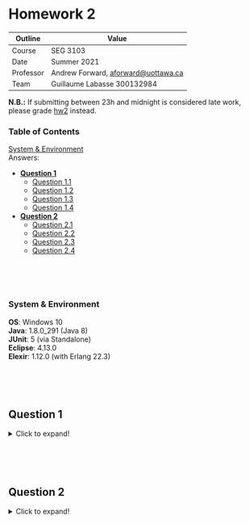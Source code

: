 # Homework 2

| Outline | Value |
| --- | --- |
| Course | SEG 3103 |
| Date | Summer 2021 |
| Professor | Andrew Forward, aforward@uottawa.ca |
| Team | Guillaume Labasse 300132984 |

**N.B.:** If submitting between 23h and midnight is considered late work, please grade [hw2](https://github.com/Guy-L/seg3103_playground/tree/master/hw2) instead.

### Table of Contents  
[System & Environment](#system--environment)  
Answers:
* **[Question 1](#question-1)** 
	* [Question 1.1](#question-11)
	* [Question 1.2](#question-12)
	* [Question 1.3](#question-13)
	* [Question 1.4](#question-14)
* **[Question 2](#question-2)**
	* [Question 2.1](#question-21)
	* [Question 2.2](#question-22)
	* [Question 2.3](#question-23)
	* [Question 2.4](#question-24)

<br><br><br>

### System & Environment

**OS**: Windows 10<br>
**Java**: 1.8.0_291 (Java 8)<br>
**JUnit**: 5 (via Standalone)<br>
**Eclipse**: 4.13.0<br>
**Elexir**: 1.12.0 (with Erlang 22.3)

<br><br><br>

## Question 1
<details>
<summary>Click to expand!</summary>
	
### Question 1.1
For `percentage_grade()`:
![Simplified flowchart, percent_grade](assets/scfg_percent.png)

For `letter_grade()`:
![Simplified flowchart, letter_grade](assets/scfg_letter.png)

For `numeric_grade()`:
![Simplified flowchart, numeric_grade](assets/scfg_num.png)

**\*\*\***: While the `reject` method includes both a loop and a conditional, it still all belongs to one node according to [the teacher](https://piazza.com/class/knxg0zgsce5jp?cid=206). 

**N.B.**: Since we do not have `return` statements (which "jump" back out of the method when read), it would be more accurate to show one and only one "Last" node which all my current "Last" nodes point to in the `letter_grade` and `numeric_grade` charts. For convenience sake and to save time, I did not do this. I hope this is okay.

<br><br>
### Question 1.2
**Note:** I am assuming that since our focus is mainly on branch coverage, the *Conditions Covered* field should only indicate whether each decision node condition passed. For instance, A's condition passing (`Enum.count(homework) == 0`) is expressed as AT (for true), and it not passing (`Enum.count(homework) != 0`) as AF (for false).

For `percentage_grade()`:
| # | Test Data | Expected Results | Conditions Covered | Branches Covered |
| --- | --- | --- | --- | --- |
| 1 | [0.8], [1,1,1], 0.7, 0.9 | 85 | AF, DF | C, F |
| 2 | [], [], 0.3, 0.4 | 18 | AT, DT | B, E |

For `letter_grade()`:
| # | Test Data | Expected Results | Conditions Covered | Branches Covered |
| --- | --- | --- | --- | --- |
| 1 |  [], [], 0, 0 | EIN                      | AT, DT, GT | B, E |
| 2 |  [0.9], [1,1,1], 0.8, 0.9 | A+           | AF, DF, GF, L_A+T | C, F, L_A+ |
| 3 |  [0.8], [1,1,1], 0.7, 0.9 | A            | AF, DF, GF, L_A+F, L_AT | C, F, L_A+, L_A |
| 4 |  [0.8], [1,0.9,0.7], 0.7, 0.9 | A-       | AF, DF, GF, L_A+F, L_AF, L_B+T | C, F, L_A+, L_A, L_B+ |
| 5 |  [0.7], [0.9,0.9,0.7], 0.7, 0.8 | B+     | AF, DF, GF, L_A+F, L_AF, L_B+F, L_BT | C, F, L_A+, L_A, L_B+, L_B |
| 6 |  [0.8], [0.7,0.6,0.7], 0.6, 0.7 | B      | AF, DF, GF, L_A+F, L_AF, L_B+F, L_BT, ... | C, F, L_A+, L_A, L_B+, L_B, ... |
| 7 |  [0.7], [0.7,0.6,0.7], 0.6, 0.7 | C+     | AF, DF, GF, L_A+F, L_AF, L_B+F, L_BT, ... | C, F, L_A+, L_A, L_B+, L_B, ... |
| 8 |  [0.7], [0.7,0.5,0.7], 0.6, 0.5 | C      | AF, DF, GF, L_A+F, L_AF, L_B+F, L_BT, ... | C, F, L_A+, L_A, L_B+, L_B, ... |
| 9 |  [0.5], [0.7,0.5,0.7], 0.6, 0.5 | D+     | AF, DF, GF, L_A+F, L_AF, L_B+F, L_BT, ... | C, F, L_A+, L_A, L_B+, L_B, ... |
| 10 | [0.5], [0.7,0.2,0.7,0.5], 0.5, 0.5 | D  | AF, DF, GF, L_A+F, L_AF, L_B+F, L_BT, ... | C, F, L_A+, L_A, L_B+, L_B, ... |
| 11 | [0.5], [0.4,0.4,0.4], 0.5, 0.5 | E      | AF, DF, GF, L_A+F, L_AF, L_B+F, L_BT, ... | C, F, L_A+, L_A, L_B+, L_B, ... |
| 12 | [0.4], [0.4,0.4,0.4], 0.5, 0.3 | F      | AF, DF, GF, L_A+F, L_AF, L_B+F, L_BT, ... | C, F, L_A+, L_A, L_B+, L_B, ... |

For `numeric_grade()`:
| # | Test Data | Expected Results | Conditions Covered | Branches Covered |
| --- | --- | --- | --- | --- |
| 1 |  [], [], 0, 0 | 0                        | AT, DT, GT | B, E |
| 2 |  [0.9], [1,1,1], 0.8, 0.9 | 10           | AF, DF, GF, N10T | C, F, N10 |
| 3 |  [0.8], [1,1,1], 0.7, 0.9 | 9            | AF, DF, GF, N10F, N9T | C, F, N10, N9 |
| 4 |  [0.8], [1,0.9,0.7], 0.7, 0.9 | 8        | AF, DF, GF, N10F, N9F, N8T | C, F, N10, N9, N7 |
| 5 |  [0.7], [0.9,0.9,0.7], 0.7, 0.8 | 7      | AF, DF, GF, N10F, N9F, N8F, N7T | C, F, N10, N9, N8, N7 |
| 6 |  [0.8], [0.7,0.6,0.7], 0.6, 0.7 | 6      | AF, DF, GF, N10F, N9F, N8F, N7F, ... | C, F, N10, N9, N8, N7, ... |
| 7 |  [0.7], [0.7,0.6,0.7], 0.6, 0.7 | 5      | AF, DF, GF, N10F, N9F, N8F, N7F, ... | C, F, N10, N9, N8, N7, ... |
| 8 |  [0.7], [0.7,0.5,0.7], 0.6, 0.5 | 4      | AF, DF, GF, N10F, N9F, N8F, N7F, ... | C, F, N10, N9, N8, N7, ... |
| 9 |  [0.5], [0.7,0.5,0.7], 0.6, 0.5 | 3      | AF, DF, GF, N10F, N9F, N8F, N7F, ... | C, F, N10, N9, N8, N7, ... |
| 10 | [0.5], [0.7,0.2,0.7,0.5], 0.5, 0.5 | 2  | AF, DF, GF, N10F, N9F, N8F, N7F, ... | C, F, N10, N9, N8, N7, ... |
| 11 | [0.5], [0.4,0.4,0.4], 0.5, 0.5 | 1      | AF, DF, GF, N10F, N9F, N8F, N7F, ... | C, F, N10, N9, N8, N7, ... |
| 12 | [0.4], [0.4,0.4,0.4], 0.5, 0.3 | 0      | AF, DF, GF, N10F, N9F, N8F, N7F, ... | C, F, N10, N9, N8, N7, ... |

<br><br>
### Question 1.3
Please see [`calculator_test.exs`](https://github.com/Guy-L/seg3103_playground/blob/master/hw2/grades/test/grades/calculator_test.exs).

<br><br>
### Question 1.4
I was able to obtain 100% statement coverage for `Grades.Calculator` according to ExUnit:
![Coverage](assets/coverage.png)

To aid myself during the assignment, I also implemented both the Calculator code and a test suite [in Java](https://github.com/Guy-L/seg3103_playground/blob/master/hw2/grades_java%20(optional)/test/CalculatorTest.java) in order to run Jacoco against it, but I discovered that Jacoco does Condition/Branch coverage rather than simple Branch coverage, so I wasn't able to reach 100% branch coverage there. I could've done so by adding test cases for the different conditions of `if(avgHomework < 0.4 || avgExams < 0.4 || numLabs < 3)`, but this would've been irrelevant for our purposes.

Since all branches of our program result in some statement being executed (there are no "empty branches"), we can deduce that we have reached 100% branch coverage by having 100% statement coverage.
</details>

<br><br><br>

## Question 2
<details>
<summary>Click to expand!</summary>
	
<br><br>
### Question 2.1
See [commit #eed2f57](https://github.com/Guy-L/seg3103_playground/commit/eed2f578fc8ee05f22ca4fb2989cc47b37356bca).
	
Code compiled succesfully and statement coverage remained at 100%.

<br><br>
### Question 2.2
See [commit #7d23272](https://github.com/Guy-L/seg3103_playground/commit/7d232727c8942ca472bfcaccedaff34f10ff1c9f).
	
Code compiled succesfully and statement coverage remained at 100%.

<br><br>
### Question 2.3
See [commit #97b16d6](https://github.com/Guy-L/seg3103_playground/commit/97b16d6866ba6ff76981c7159b24c68aba5d0cc3).
	
Code compiled succesfully and statement coverage remained at 100%.

<br><br>
### Question 2.4
**Refactor 1**: See [commit #4736f21](https://github.com/Guy-L/seg3103_playground/commit/4736f21098d31c1761e7330a8646f61fc3dcddfc).
	
It's easy to see that the methods `letter_grade()` and `numeric_grade()` work very, very similarly. Their simplified flowcharts look identical, safe for the labels. At first, I considered hooking one up to the output of the other, but this would result in having to run `cond` twice (to convert one type of output to another), which is inefficient. I instead grouped all the similar code into one method called `get_mark_if_passed`, which simply either returns the mark that both method calculate, or `-999` (a signal value, well out of bounds) in the case of failure to participate. This way, the only work left to our original methods is their `cond` statement, which they both handle differently.
	
**Refactor 2**: See [commit #4c8d305](https://github.com/Guy-L/seg3103_playground/commit/4c8d30567d5d21beeacdbd0685c27bfb910dd36a).

Finally, I removed all single-use variables. There's usually no need to allocate space for a variable if it is only used once; this use can be replaced by its initial value. It can sometime be helpful to do this anyways for code legibility purposes or if the variable's value will change from its initial value before being used - I, myself, was hesitant to remove `num_labs` due to reduced legibility. No line turned so long that it became illegible, and the number of lines was greatly reduced. In fact, the `percentage_grade()` method was crushed into a single line!
	
For both refactors, code compiled succesfully and statement coverage remained at 100%.
</details>
